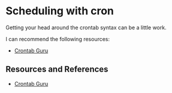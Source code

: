 # Scheduling with cron

Getting your head around the crontab syntax can be a little work.

I can recommend the following resources:

- [Crontab Guru][GURU]

## Resources and References

- [Crontab Guru][GURU]

[GURU]: https://crontab.guru

